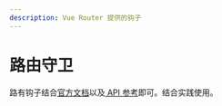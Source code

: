 ```yaml
---
description: Vue Router 提供的钩子
---
```


# 路由守卫

路有钩子结合[官方文档](https://router.vuejs.org/zh/guide/advanced/navigation-guards.html#%E5%AF%BC%E8%88%AA%E5%AE%88%E5%8D%AB)以及[ API 参考](https://router.vuejs.org/zh/api/#router-link)即可。结合实践使用。

